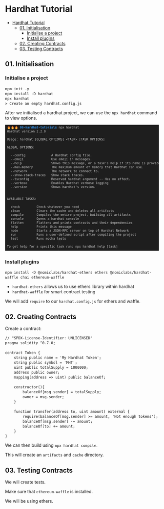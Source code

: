 # Hardhat Tutorial

- [Hardhat Tutorial](#hardhat-tutorial)
  - [01. Initialisation](#01-initialisation)
    - [Initialise a project](#initialise-a-project)
    - [Install plugins](#install-plugins)
  - [02. Creating Contracts](#02-creating-contracts)
  - [03. Testing Contracts](#03-testing-contracts)

## 01. Initialisation

### Initialise a project
```
npm init -y
npm install -D hardhat
npx hardhat
> Create an empty hardhat.config.js
```

After we initialised a hardhat project, we can use the `npx hardhat` command to view options.

![](img/2021-04-18-14-31-46.png)

### Install plugins

```
npm install -D @nomiclabs/hardhat-ethers ethers @nomiclabs/hardhat-waffle chai ethereum-waffle
```
* `hardhat-ethers` allows us to use ethers library within hardhat
* `hardhat-waffle` for smart contract testing

We will add `require` to our `hardhat.config.js` for ethers and  waffle.

## 02. Creating Contracts

Create a contract:
```solidity
// "SPDX-License-Identifier: UNLICENSED"
pragma solidity ^0.7.0;

contract Token {
    string public name = 'My Hardhat Token';
    string public symbol = 'MHT';
    uint public totalSupply = 1000000;
    address public owner;
    mapping(address => uint) public balanceOf;

    constructor(){
        balanceOf[msg.sender] = totalSupply;
        owner = msg.sender;
    }

    function transfer(address to, uint amount) external {
        require(balanceOf[msg.sender] >= amount, 'Not enough tokens');
        balanceOf[msg.sender] -= amount;
        balanceOf[to] += amount;
    }
}
```

We can then build using `npx hardhat compile`.

This will create an `artifacts` and `cache` directory.

## 03. Testing Contracts

We will create tests.

Make sure that `ethereum-waffle` is installed.

We will be using ethers.